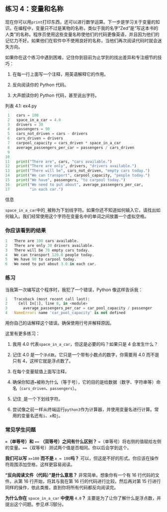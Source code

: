 ## 练习 4：变量和名称

现在你可以用`print`打印东西，还可以进行数学运算。下一步是学习关于变量的知识。在编程中，变量只不过是某物的名称，类似于我的名字“Zed”是“写这本书的人类”的名称。程序员使用这些变量名称使他们的代码更像英语，并且因为他们的记忆力不好。如果他们在软件中不使用良好的名称，当他们再次阅读代码时就会迷失方向。

如果你在这个练习中遇到困难，记住你到目前为止学到的找出差异和专注细节的技巧：

1.  在每一行上面写一个注释，用英语解释它的作用。

2.  反向阅读你的 Python 代码。

3.  大声朗读你的 Python 代码，甚至说出字符。

列表 4.1: ex4.py

```py
 1   cars = 100
 2   space_in_a_car = 4.0
 3   drivers = 30
 4   passengers = 90
 5   cars_not_driven = cars - drivers
 6   cars_driven = drivers
 7   carpool_capacity = cars_driven * space_in_a_car
 8   average_passengers_per_car = passengers / cars_driven
 9
10
11   print("There are", cars, "cars available.")
12   print("There are only", drivers, "drivers available.")
13   print("There will be", cars_not_driven, "empty cars today.")
14   print("We can transport", carpool_capacity, "people today.")
15   print("We have", passengers, "to carpool today.")
16   print("We need to put about", average_passengers_per_car,
17         "in each car.")
```

信息

`space_in_a_car`中的`_`被称为下划线字符。如果你还不知道如何输入它，请找出如何输入。我们经常使用这个字符在变量名中的单词之间放置一个虚拟空格。

### 你应该看到的结果

```py
1   There are 100 cars available.
2   There are only 30 drivers available.
3   There will be 70 empty cars today.
4   We can transport 120.0 people today.
5   We have 90 to carpool today.
6   We need to put about 3.0 in each car.
```

### 练习

当我第一次编写这个程序时，我犯了一个错误，Python 像这样告诉我：

```py
1   Traceback (most recent call last):
2     Cell In[1], line 8, in <module>
3       average_passengers_per_car = car_pool_capacity / passenger
4   NameError: name 'car_pool_capacity' is not defined
```

用你自己的话解释这个错误。确保使用行号并解释原因。

这里有更多练习：

1.  我用 4.0 代表`space_in_a_car`，但这是必要的吗？如果只是 4 会发生什么？

2.  记住 4.0 是一个`浮点数`。它只是一个带有小数点的数字，你需要用 4.0 而不是只有 4，这样它就是浮点数了。

3.  在每个变量赋值上面写注释。

4.  确保你知道`=`被称为什么（等于号），它的目的是给数据（数字、字符串等）命名（`cars_driven`、`passengers`）。

5.  记住`_`是一个下划线字符。

6.  尝试像之前一样从终端运行`python3`作为计算器，并使用变量名进行计算。常用的变量名还有`i`、`x`和`j`。

### 常见学生问题

**`=`（单等号）和** `==` **（双等号）之间有什么区别？** `=`（单等号）将右侧的值赋给左侧的变量。`==`（双等号）测试两个值是否相同。你以后会学到这个。

**我们可以写** `x=100` **而不是** `x = 100`**吗？** 可以，但这是不好的形式。你应该在操作符周围添加空格，这样更容易阅读。

**“反向阅读文件（代码）”是什么意思？** 非常简单。想象你有一个有 16 行代码的文件。从第 16 行开始，将其与我在第 16 行的代码进行比较。然后再对第 15 行进行同样的操作，依此类推，直到你将所有代码都反向阅读完。

**为什么你在** `space_in_a_car` **中使用** `4.0`**？** 主要是为了让你了解什么是浮点数，并提出这个问题。参见*练习*部分。
